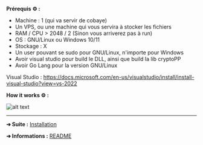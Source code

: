 **Prérequis ⚙️ :** 
- Machine : 1 (qui va servir de cobaye)
- Un VPS, ou une machine qui vous servira à stocker les fichiers
- RAM / CPU > 2048 / 2 (Sinon vous arriverez pas à run)
- OS : GNU/Linux ou Windows 10/11 
- Stockage : X
- Un user pouvant se sudo pour GNU/Linux, n'importe pour Windows
- Avoir visual studio pour build le DLL, ainsi que build la lib cryptoPP
- Avoir Go Lang pour la version GNU/Linux

Visual Studio : https://docs.microsoft.com/en-us/visualstudio/install/install-visual-studio?view=vs-2022

**How it works ⚙️ :**

![alt text](https://cdn.discordapp.com/attachments/497025479233241099/970757454965133322/Screenshot_15.png "Title")

---

**➔ Suite :** [Installation](https://github.com/TomF0x/Takt/blob/master/Documentation/Installation.md)

**➔ Informations :** [README](https://github.com/TomF0x/Takt/blob/master/README.md)

